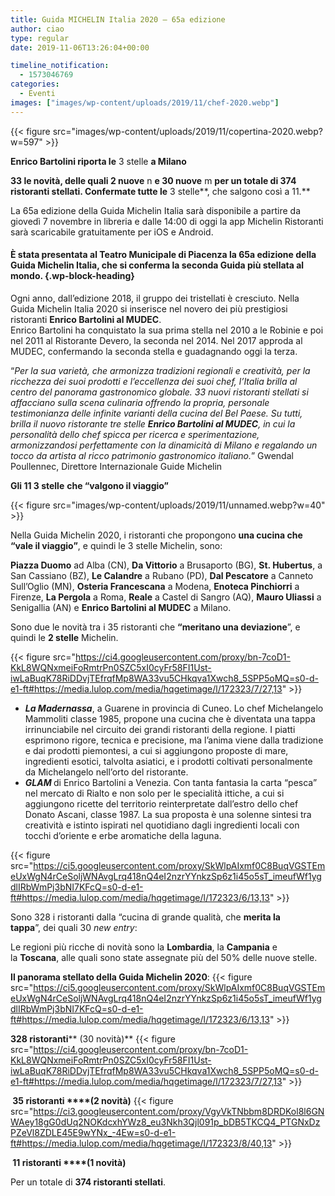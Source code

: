 ```yaml
---
title: Guida MICHELIN Italia 2020 – 65a edizione
author: ciao
type: regular
date: 2019-11-06T13:26:04+00:00

timeline_notification:
  - 1573046769
categories:
  - Eventi
images: ["images/wp-content/uploads/2019/11/chef-2020.webp"]
---
```


{{< figure src="images/wp-content/uploads/2019/11/copertina-2020.webp?w=597" >}}


**Enrico Bartolini riporta le** 3 stelle **a Milano** 

**33 le novità, delle quali 2 nuove** n **e 30 nuove** m **per un totale di 374 ristoranti stellati. Confermate tutte le** 3 stelle**, che salgono così a 11.** 

La 65a edizione della Guida Michelin Italia sarà disponibile a partire da giovedì 7 novembre in libreria e dalle 14:00 di oggi la app Michelin Ristoranti sarà scaricabile gratuitamente per iOS e Android. 

#### È stata presentata al Teatro Municipale di Piacenza la 65a edizione della Guida Michelin Italia, che si conferma la seconda Guida più stellata al mondo.  {.wp-block-heading}

Ogni anno, dall’edizione 2018, il gruppo dei tristellati è cresciuto. Nella Guida Michelin Italia 2020 si inserisce nel novero dei più prestigiosi ristoranti **Enrico Bartolini al MUDEC**.  
Enrico Bartolini ha conquistato la sua prima stella nel 2010 a le Robinie e poi nel 2011 al Ristorante Devero, la seconda nel 2014. Nel 2017 approda al MUDEC, confermando la seconda stella e guadagnando oggi la terza. 

“_Per la sua varietà, che armonizza tradizioni regionali e creatività, per la ricchezza dei suoi prodotti e l’eccellenza dei suoi chef, l’Italia brilla al centro del panorama gastronomico globale. 33 nuovi ristoranti stellati si affacciano sulla scena culinaria offrendo la propria, personale testimonianza delle infinite varianti della cucina del Bel Paese. Su tutti, brilla il nuovo ristorante tre stelle **Enrico Bartolini al MUDEC**, in cui la personalità dello chef spicca per ricerca e sperimentazione, armonizzandosi perfettamente con la dinamicità di Milano e regalando un tocco da artista al ricco patrimonio gastronomico italiano._” Gwendal Poullennec, Direttore Internazionale Guide Michelin 

**Gli 11 3 stelle** **che “valgono il viaggio”**


{{< figure src="images/wp-content/uploads/2019/11/unnamed.webp?w=40" >}}


Nella Guida Michelin 2020, i ristoranti che propongono **una cucina che “vale il viaggio”**, e quindi le 3 stelle Michelin, sono: 

**Piazza Duomo** ad Alba (CN), **Da Vittorio** a Brusaporto (BG), **St. Hubertus**, a San Cassiano (BZ), **Le Calandre** a Rubano (PD), **Dal Pescatore** a Canneto Sull’Oglio (MN), **Osteria Francescana** a Modena, **Enoteca Pinchiorri** a Firenze, **La Pergola** a Roma, **Reale** a Castel di Sangro (AQ), **Mauro Uliassi** a Senigallia (AN) e **Enrico Bartolini al MUDEC** a Milano. 

Sono due le novità tra i 35 ristoranti che&nbsp;**“meritano una deviazione**”, e quindi le **2 stelle**&nbsp;Michelin. 


{{< figure src="https://ci4.googleusercontent.com/proxy/bn-7coD1-KkL8WQNxmeiFoRmtrPn0SZC5xI0cyFr58FI1Ust-iwLaBuqK78RiDDvjTEfrqfMp8WA33vu5CHkqva1Xwch8_5SPP5oMQ=s0-d-e1-ft#https://media.lulop.com/media/hqgetimage/l/172323/7/27,13" >}}


<ul class="wp-block-list">
  <li>
    <strong><em>La Madernassa</em></strong>, a Guarene in provincia di Cuneo. Lo chef Michelangelo Mammoliti classe 1985, propone una cucina che è diventata una tappa irrinunciabile nel circuito dei grandi ristoranti della regione. I piatti esprimono rigore, tecnica e precisione, ma l&#8217;anima viene dalla tradizione e dai prodotti piemontesi, a cui si aggiungono proposte di mare, ingredienti esotici, talvolta asiatici, e i prodotti coltivati personalmente da Michelangelo nell’orto del ristorante.
  </li>
  <li>
    <strong><em>GLAM </em></strong>di Enrico Bartolini a Venezia. Con tanta fantasia la carta “pesca” nel mercato di Rialto e non solo per le specialità ittiche, a cui si aggiungono ricette del territorio reinterpretate dall’estro dello chef Donato Ascani, classe 1987. La sua proposta è una solenne sintesi tra creatività e istinto ispirati nel quotidiano dagli ingredienti locali con tocchi d’oriente e erbe aromatiche della laguna.
  </li>
</ul>


{{< figure src="https://ci5.googleusercontent.com/proxy/SkWlpAIxmf0C8BuqVGSTEmeUxWgN4rCeSoljWNAvgLrq418nQ4eI2nzrYYnkzSp6z1i45o5sT_imeufWf1ygdlIRbWmPj3bNI7KFcQ=s0-d-e1-ft#https://media.lulop.com/media/hqgetimage/l/172323/6/13,13" >}}


Sono 328 i ristoranti dalla “cucina di grande qualità, che&nbsp;**merita la tappa**”,&nbsp;dei quali 30&nbsp;_new entry_:

Le regioni più ricche di novità sono la&nbsp;**Lombardia**, la&nbsp;**Campania**&nbsp;e la&nbsp;**Toscana**, alle quali sono state assegnate più del 50% delle nuove stelle.&nbsp;

**Il panorama stellato della Guida Michelin 2020**:
{{< figure src="https://ci5.googleusercontent.com/proxy/SkWlpAIxmf0C8BuqVGSTEmeUxWgN4rCeSoljWNAvgLrq418nQ4eI2nzrYYnkzSp6z1i45o5sT_imeufWf1ygdlIRbWmPj3bNI7KFcQ=s0-d-e1-ft#https://media.lulop.com/media/hqgetimage/l/172323/6/13,13" >}}
 

**328 ristoranti****&nbsp;(30 novità)**
{{< figure src="https://ci4.googleusercontent.com/proxy/bn-7coD1-KkL8WQNxmeiFoRmtrPn0SZC5xI0cyFr58FI1Ust-iwLaBuqK78RiDDvjTEfrqfMp8WA33vu5CHkqva1Xwch8_5SPP5oMQ=s0-d-e1-ft#https://media.lulop.com/media/hqgetimage/l/172323/7/27,13" >}}
 

**&nbsp;35 ristoranti&nbsp;****(2 novità)**
{{< figure src="https://ci3.googleusercontent.com/proxy/VgyVkTNbbm8DRDKol8l6GNWAey18gG0dUq2NOKdcxhYWz8_eu3Nkh3Qjl091p_bDB5TKCQ4_PTGNxDzPZeVl8ZDLE45E9wYNx_-4Ew=s0-d-e1-ft#https://media.lulop.com/media/hqgetimage/l/172323/8/40,13" >}}
 

**&nbsp;11 ristoranti&nbsp;****(1 novità)**

Per un totale di&nbsp;**374 ristoranti stellati**.
